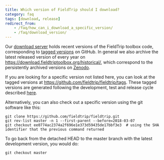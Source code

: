 ```yaml
---
title: Which version of FieldTrip should I download?
category: faq
tags: [download, release]
redirect_from:
    - /faq/how_can_i_download_a_specific_version/
    - /faq/download_version/
---
```


Our [download server](https://download.fieldtriptoolbox.org/) holds recent versions of the FieldTrip toolbox code, corresponding to [tagged versions](https://github.com/fieldtrip/fieldtrip/tags) on GitHub. In general we also archive the latest released version of every year on <https://download.fieldtriptoolbox.org/historical/>, which correspond to the persistently archived versions on [Zenodo](https://zenodo.org/records/10495308). 

If you are looking for a specific version not listed here, you can look at the tagged versions at <https://github.com/fieldtrip/fieldtrip/tags>. These tagged versions are generated following the development, test and release cycle described [here](/development/releasing).

Alternatively, you can also check out a specific version using the git software like this:

    git clone https://github.com/fieldtrip/fieldtrip.git
    git rev-list master -n 1 --first-parent --before=2018-03-07
    git checkout ee0774ac2374a2f696e1e373d59435de17bbf3e3  # using the SHA identifier that the previous command returned

To go back from the detached HEAD to the master branch with the latest development version, you would do:

    git checkout master
